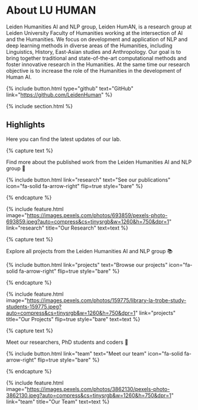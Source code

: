 ---
---

# About LU HUMAN

Leiden Humanities AI and NLP group, Leiden HumAN, is a research group at Leiden University Faculty of Humanities working at the intersection of AI and the Humanities. We focus on development and application of NLP and deep learning methods in diverse areas of the Humanities, including Linguistics, History, East-Asian studies and Anthropology. Our goal is to bring together traditional and state-of-the-art computational methods and foster innovative research in the Humanities. At the same time our research objective is to increase the role of the Humanities in the development of Human AI. 

{%
  include button.html
  type="github"
  text="GitHub"
  link="https://github.com/LeidenHuman"
%}

{% include section.html %}

## Highlights

Here you can find the latest updates of our lab.

{% capture text %}

Find more about the published work from the Leiden Humanities AI and NLP group 📖

{%
  include button.html
  link="research"
  text="See our publications"
  icon="fa-solid fa-arrow-right"
  flip=true
  style="bare"
%}

{% endcapture %}

{%
  include feature.html
  image="https://images.pexels.com/photos/693859/pexels-photo-693859.jpeg?auto=compress&cs=tinysrgb&w=1260&h=750&dpr=1"
  link="research"
  title="Our Research"
  text=text
%}

{% capture text %}

Explore all projects from the Leiden Humanities AI and NLP group 📚

{%
  include button.html
  link="projects"
  text="Browse our projects"
  icon="fa-solid fa-arrow-right"
  flip=true
  style="bare"
%}

{% endcapture %}

{%
  include feature.html
  image="https://images.pexels.com/photos/159775/library-la-trobe-study-students-159775.jpeg?auto=compress&cs=tinysrgb&w=1260&h=750&dpr=1"
  link="projects"
  title="Our Projects"
  flip=true
  style="bare"
  text=text
%}

{% capture text %}

Meet our researchers, PhD students and coders 👥

{%
  include button.html
  link="team"
  text="Meet our team"
  icon="fa-solid fa-arrow-right"
  flip=true
  style="bare"
%}

{% endcapture %}

{%
  include feature.html
  image="https://images.pexels.com/photos/3862130/pexels-photo-3862130.jpeg?auto=compress&cs=tinysrgb&w=1260&h=750&dpr=1"
  link="team"
  title="Our Team"
  text=text
%}
